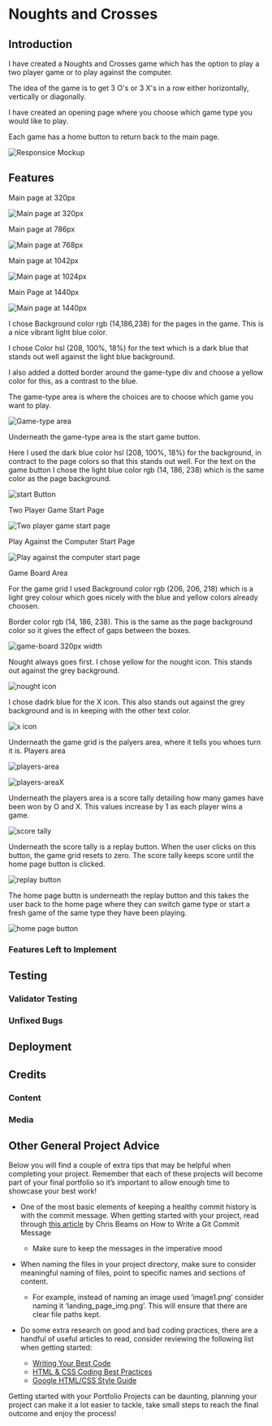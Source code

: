 # Noughts and Crosses
## Introduction
I have created a Noughts and Crosses game which has the option to play a two player game or to play against the computer. 

The idea of the game is to get 3 O's or 3 X's in a row either horizontally, vertically or diagonally.

I have created an opening page where you choose which game type you would like to play.

Each game has a home button to return back to the main page.





![Responsice Mockup](assets/images/AmIResponsiveImage.png)

## Features 

Main page at 320px 

![Main page at 320px](assets/images/mainPage.png)

Main page at 786px 

![Main page at 768px](assets/images/mainPage768px.png)

Main page at 1042px

![Main page at 1024px](assets/images/mainPage1024px.png)

Main Page at 1440px

![Main page at 1440px](assets/images/mainPage1440px.png)

I chose Background color rgb (14,186,238) for the pages in the game. This is a nice vibrant light blue color.

I chose Color hsl (208, 100%, 18%) for the text which is a dark blue that stands out well against the light blue background.

I also added a dotted border around the game-type div and choose a yellow color for this, as a contrast to the blue.

The game-type area is where the choices are to choose which game you want to play.

![Game-type area](assets/images/game-type-area.png)

Underneath the game-type area is the start game button.

Here I used the dark blue color hsl (208, 100%, 18%) for the background, in contract to the page colors so that this stands out well. For the text on the game button I chose the light blue color rgb (14, 186, 238) which is the same color as the page background.

![start Button](assets/images/startButton.png)

Two Player Game Start Page

![Two player game start page](assets/images/TwoPlayerGameStartPage.png)

Play Against the Computer Start Page

![Play against the computer start page](assets/images/playAgainstPcStartPage.png)

Game Board Area

For the game grid I used Background color rgb (206, 206, 218) which is a light grey colour which goes nicely with the blue and yellow colors already choosen.

Border color rgb (14, 186, 238). This is the same as the page background color so it gives the effect of gaps between the boxes.

![game-board 320px width](assets/images/game-board-320px.png)

Nought always goes first. I chose yellow for the nought icon. This stands out against the grey background.

![nought icon](assets/images/yellowO.png)

I chose dadrk blue for the X icon. This also stands out against the grey background and is in keeping with the other text color.

![x icon](assets/images/blueX.png)

Underneath the game grid is the palyers area, where it tells you whoes turn it is.
Players area

![players-area](assets/images/players-area.png)

![players-areaX](assets/images/players-areaX.png)

Underneath the players area is a score tally detailing how many games have been won by O and X.
This values increase by 1 as each player wins a game.

![score tally](assets/images/score-tally.png)

Underneath the score tally is a replay button. When the user clicks on this button, the game grid resets to zero.
The score tally keeps score until the home page button is clicked.

![replay button](assets/images/replayButton.png)

The home page buttn is underneath the replay button and this takes the user back to the home page where they can switch game type or start a fresh game of the same type they have been playing.

![home page button](assets/images/homePagebtn.png)




### Features Left to Implement


## Testing 


### Validator Testing 


### Unfixed Bugs


## Deployment




## Credits 


### Content 


### Media


## Other General Project Advice

Below you will find a couple of extra tips that may be helpful when completing your project. Remember that each of these projects will become part of your final portfolio so it’s important to allow enough time to showcase your best work! 

- One of the most basic elements of keeping a healthy commit history is with the commit message. When getting started with your project, read through [this article](https://chris.beams.io/posts/git-commit/) by Chris Beams on How to Write  a Git Commit Message 
  - Make sure to keep the messages in the imperative mood 

- When naming the files in your project directory, make sure to consider meaningful naming of files, point to specific names and sections of content.
  - For example, instead of naming an image used ‘image1.png’ consider naming it ‘landing_page_img.png’. This will ensure that there are clear file paths kept. 

- Do some extra research on good and bad coding practices, there are a handful of useful articles to read, consider reviewing the following list when getting started:
  - [Writing Your Best Code](https://learn.shayhowe.com/html-css/writing-your-best-code/)
  - [HTML & CSS Coding Best Practices](https://medium.com/@inceptiondj.info/html-css-coding-best-practice-fadb9870a00f)
  - [Google HTML/CSS Style Guide](https://google.github.io/styleguide/htmlcssguide.html#General)

Getting started with your Portfolio Projects can be daunting, planning your project can make it a lot easier to tackle, take small steps to reach the final outcome and enjoy the process! 


[def]: assets/images/.png
